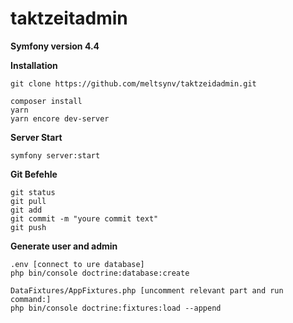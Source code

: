 # taktzeitadmin
**Symfony version 4.4**

**Installation**
```
git clone https://github.com/meltsynv/taktzeidadmin.git

composer install
yarn
yarn encore dev-server
```
**Server Start**
```
symfony server:start
```
**Git Befehle**
```
git status
git pull
git add
git commit -m "youre commit text"
git push
```
**Generate user and admin**
```
.env [connect to ure database]
php bin/console doctrine:database:create

DataFixtures/AppFixtures.php [uncomment relevant part and run command:]
php bin/console doctrine:fixtures:load --append
```
